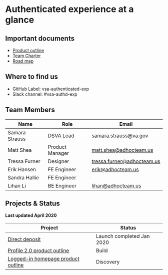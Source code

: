 # Authenticated experience at a glance

## Important documents

- [Product outline](https://github.com/department-of-veterans-affairs/va.gov-team/blob/master/teams/vsa/teams/authenticated-experience/product-outline.md)
- [Team Charter](https://github.com/department-of-veterans-affairs/va.gov-team/blob/master/teams/vsa/teams/authenticated-experience/charter.md)
- [Road map](https://github.com/department-of-veterans-affairs/va.gov-team/blob/master/teams/vsa/teams/authenticated-experience/roadmap.md)

## Where to find us 

- GitHub Label: vsa-authenticated-exp  
- Slack channel: #vsa-authd-exp 

## Team Members

|Name|Role|Email|
|----|----|-----|
|Samara Strauss |DSVA Lead| samara.strauss@va.gov |
|Matt Shea |Product Manager| matt.shea@adhocteam.us |
|Tressa Furner |Designer| tressa.furner@adhocteam.us |
|Erik Hansen | FE Engineer| erik@adhocteam.us |
|Sandra Hallie |FE Engineer |  |
|Lihan Li | BE Engineer | lihan@adhocteam.us |

## Projects & Status 

**Last updated April 2020**

|Project|Status|
|----|----|
|[Direct deposit](https://github.com/department-of-veterans-affairs/va.gov-team/blob/master/products/identity-personalization/direct-deposit/README.md) | Launch completed Jan 2020|
|[Profile 2.0 product outline](https://github.com/department-of-veterans-affairs/va.gov-team/tree/master/products/identity-personalization/profile/Combine%20Profile%20and%20Account) | Build |
|[Logged-in homepage product outline](https://github.com/department-of-veterans-affairs/va.gov-team/blob/master/products/identity-personalization/logged-in-homepage/2.0-redesign/README.md) | Discovery|
